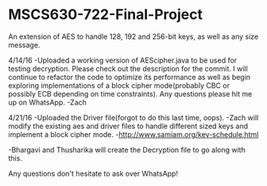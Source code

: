 # MSCS630-722-Final-Project
An extension of AES to handle 128, 192 and 256-bit keys, as well as any size message.

4/14/16
  -Uploaded a working version of AEScipher.java to be used for testing decryption. Please check out the description for the commit. I will continue to refactor the code to optimize its performance as well as begin exploring implementations of a block cipher mode(probably CBC or possibly ECB depending on time constraints). Any questions please hit me up on WhatsApp. -Zach

4/21/16
  -Uploaded the Driver file(forgot to do this last time, oops).
  -Zach will modify the existing aes and driver files to handle different sized keys and implement a block cipher mode.
    -http://www.samiam.org/key-schedule.html
  
  -Bhargavi and Thusharika will create the Decryption file to go along with this.
  
Any questions don't hesitate to ask over WhatsApp!
